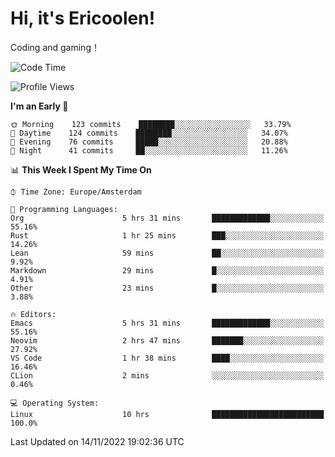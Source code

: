 # Hi, it's Ericoolen!
Coding and gaming！

<!--START_SECTION:waka-->
![Code Time](http://img.shields.io/badge/Code%20Time-522%20hrs%2025%20mins-blue)

![Profile Views](http://img.shields.io/badge/Profile%20Views-0-blue)

**I'm an Early 🐤** 

```text
🌞 Morning    123 commits    ████████░░░░░░░░░░░░░░░░░   33.79% 
🌆 Daytime    124 commits    ████████░░░░░░░░░░░░░░░░░   34.07% 
🌃 Evening    76 commits     █████░░░░░░░░░░░░░░░░░░░░   20.88% 
🌙 Night      41 commits     ██░░░░░░░░░░░░░░░░░░░░░░░   11.26%

```


📊 **This Week I Spent My Time On** 

```text
⌚︎ Time Zone: Europe/Amsterdam

💬 Programming Languages: 
Org                      5 hrs 31 mins       █████████████░░░░░░░░░░░░   55.16% 
Rust                     1 hr 25 mins        ███░░░░░░░░░░░░░░░░░░░░░░   14.26% 
Lean                     59 mins             ██░░░░░░░░░░░░░░░░░░░░░░░   9.92% 
Markdown                 29 mins             █░░░░░░░░░░░░░░░░░░░░░░░░   4.91% 
Other                    23 mins             █░░░░░░░░░░░░░░░░░░░░░░░░   3.88%

🔥 Editors: 
Emacs                    5 hrs 31 mins       █████████████░░░░░░░░░░░░   55.16% 
Neovim                   2 hrs 47 mins       ███████░░░░░░░░░░░░░░░░░░   27.92% 
VS Code                  1 hr 38 mins        ████░░░░░░░░░░░░░░░░░░░░░   16.46% 
CLion                    2 mins              ░░░░░░░░░░░░░░░░░░░░░░░░░   0.46%

💻 Operating System: 
Linux                    10 hrs              █████████████████████████   100.0%

```


 Last Updated on 14/11/2022 19:02:36 UTC
<!--END_SECTION:waka-->

